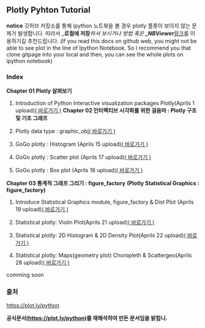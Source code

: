 ## Plotly Pyhton Tutorial
**notice**
깃허브 저장소를 통해 ipython 노트북을 볼 경우 plotly 플롯이 보이지 않는 문제가 발생합니다. 따라서 _**로컬에 저장**_하셔 보시거나 방법 혹은 **_NBViewer**_[링크](http://nbviewer.jupyter.org/)를 이용하기길 추천드립니다. 
(If you read this docs on github web, you might not be able to see plot in the line of Ipython Notebook. 
So I recommend you that clone gitpage into your local and then, you can see the whole plots on ipython notebook)

### Index 
**Chapter 01 Plotly 살펴보기**

1. Introduction of Python Interactive visualization packages Plotly(Aprils 1 upload)[( 바로가기 )](https://github.com/pizza12333/project_repo/blob/master/Tutorial/Visualization/Plotly/Introduction_plotly.ipynb)
**Chapter 02 인터렉티브 시각화를 위한 걸음마 : Plotly 구조 및 기초 그래프**

1. Plotly data type : graphic_obj[( 바로가기 )](https://github.com/pizza12333/project_repo/blob/master/Tutorial/Visualization/Plotly/Chapter02_plotly.graph_objcet.ipynb)

2. GoGo plotly : Histogram (Aprils 15 upload)[( 바로가기 )](https://github.com/pizza12333/project_repo/blob/master/Tutorial/Visualization/Plotly/Chapter02_1%20Histogram.ipynb)

3. GoGo plotly : Scatter plot (Aprils 17 upload)[( 바로가기 )](https://github.com/pizza12333/project_repo/blob/master/Tutorial/Visualization/Plotly/Chaper02_2%20Scatter%20Plot.ipynb)

4. GoGo plotly : Box plot (Aprils 18 upload)[( 바로가기 )](https://github.com/pizza12333/project_repo/blob/master/Tutorial/Visualization/Plotly/Chaper02_3%20Box%20Plot.ipynb)

**Chapter 03 통계적 그래프 그리기 : figure_factory**
**(Plotly Statistical Graphics : figure_factory)**

1. Introduce Statistical Graphics module, figure_factory & Dist Plot (Aprils 19 upload)[( 바로가기 )](https://github.com/pizza12333/project_repo/blob/master/Tutorial/Visualization/Plotly/Chaper03_1.%20Dists%20Plot.ipynb)

2. Statistical plotly: Violin Plot(Aprils 21 upload)[( 바로가기 )](https://github.com/pizza12333/project_repo/blob/master/Tutorial/Visualization/Plotly/Chapter03_01_Violin_Plot.ipynb)

3. Statistical plotly: 2D Histogram & 2D Density Plot(Aprils 22 upload)[( 바로가기 )](https://github.com/pizza12333/project_repo/blob/master/Tutorial/Visualization/Plotly/Chapter03_03_2D_Histogram_%26_Desitiy_Plot.ipynb)

4. Statistical plotly: Maps(geometry plot) Choropleth & Scattergeo(Aprils 28 upload)[( 바로가기 )](https://github.com/pizza12333/project_repo/blob/master/Tutorial/Visualization/Plotly/Chapter03_04_Maps(geometry%20plot)_Choropleth%20%26%20Scattergeo.ipynb)

comming soon
### 출처

https://plot.ly/python

**공식문서(https://plot.ly/python)를 재해석하여 만든 문서임을 밝힙니.**
